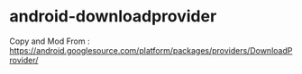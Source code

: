 android-downloadprovider
========================

Copy and Mod From : https://android.googlesource.com/platform/packages/providers/DownloadProvider/
